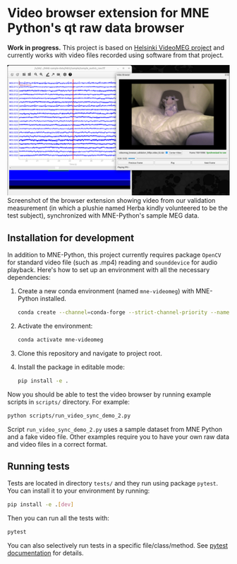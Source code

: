 # Video browser extension for MNE Python's qt raw data browser

**Work in progress.** This project is based on [Helsinki VideoMEG project](https://github.com/Helsinki-VideoMEG-Project)
and currently works with video files recorded using software from that project.

![VideoMEG browser screenshot](browser_screenshot.png)
Screenshot of the browser extension showing video from our validation measurement (in which a plushie named Herba kindly
volunteered to be the test subject), synchronized with MNE-Python's sample MEG data.

## Installation for development

In addition to MNE-Python, this project currently requires package `OpenCV` for standard video file (such as .mp4) reading
and `sounddevice` for audio playback. Here's how to set up an environment with all the necessary dependencies:

1. Create a new conda environment (named `mne-videomeg`) with MNE-Python installed.

   ```bash
   conda create --channel=conda-forge --strict-channel-priority --name=mne-videomeg mne
   ```

2. Activate the environment:

   ```bash
   conda activate mne-videomeg
   ```

3. Clone this repository and navigate to project root.

4. Install the package in editable mode:

   ```bash
   pip install -e .
   ```

Now you should be able to test the video browser by running example scripts in `scripts/` directory. For example:

```bash
python scripts/run_video_sync_demo_2.py
```

Script `run_video_sync_demo_2.py` uses a sample dataset from MNE Python and a fake video file. Other examples require you
to have your own raw data and video files in a correct format.

## Running tests

Tests are located in directory `tests/` and they run using package `pytest`. You can install it to your environment by running:

```bash
pip install -e .[dev]
```

Then you can run all the tests with:

```bash
pytest
```

You can also selectively run tests in a specific file/class/method. See [pytest documentation](https://docs.pytest.org/en/stable/how-to/usage.html) for details.
